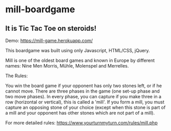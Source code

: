 # mill-boardgame

## It is Tic Tac Toe on steroids!

Demo: https://mill-game.herokuapp.com/

This boardgame was built using only Javascript, HTML/CSS, jQuery.

Mill is one of the oldest board games and known in Europe by different names: Nine Men Morris, Mühle, Molenspel and Merrelles.


The Rules:

You win the board game if your opponent has only two stones left, or if he cannot move. 
There are three phases in the game (one set-up phase and two move phases). 
In every phase, you can capture if you make three in a row (horizontal or vertical), this is called a 'mill'. 
If you form a mill, you must capture an opposing stone of your choice 
(except when this stone is part of a mill and your opponent has other stones which are not part of a mill).

For more detailed rules:
https://www.yourturnmyturn.com/rules/mill.php
